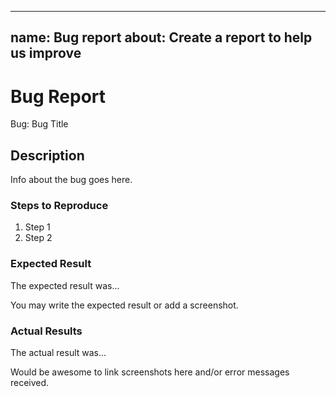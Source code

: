 --------
name: Bug report
about: Create a report to help us improve
--------

<!-- Please search existing issues to avoid creating duplicates. -->

# Bug Report

Bug: Bug Title

## Description

Info about the bug goes here.

### Steps to Reproduce

1. Step 1
2. Step 2

### Expected Result

The expected result was...

You may write the expected result or add a screenshot.

### Actual Results

The actual result was...

Would be awesome to link screenshots here and/or error messages received.